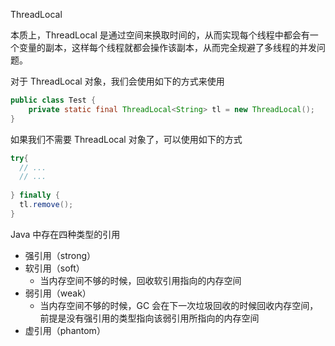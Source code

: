 ThreadLocal

本质上，ThreadLocal 是通过空间来换取时间的，从而实现每个线程中都会有一个变量的副本，这样每个线程就都会操作该副本，从而完全规避了多线程的并发问题。



对于  ThreadLocal 对象，我们会使用如下的方式来使用

```java
public class Test {
	private static final ThreadLocal<String> tl = new ThreadLocal();
}
```

如果我们不需要 ThreadLocal 对象了，可以使用如下的方式

```java
try{
  // ...
  // ...
 
} finally {
  tl.remove();
}
```













Java 中存在四种类型的引用

- 强引用（strong）
- 软引用（soft）
  - 当内存空间不够的时候，回收软引用指向的内存空间
- 弱引用（weak）
  - 当内存空间不够的时候，GC 会在下一次垃圾回收的时候回收内存空间，前提是没有强引用的类型指向该弱引用所指向的内存空间
- 虚引用（phantom）